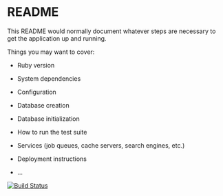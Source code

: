 # README

This README would normally document whatever steps are necessary to get the
application up and running.

Things you may want to cover:

* Ruby version

* System dependencies

* Configuration

* Database creation

* Database initialization

* How to run the test suite

* Services (job queues, cache servers, search engines, etc.)

* Deployment instructions

* ...

[![Build Status](https://travis-ci.org/MifRea1/TaskManager.svg?branch=develop)](https://travis-ci.org/MifRea1/TaskManager)
